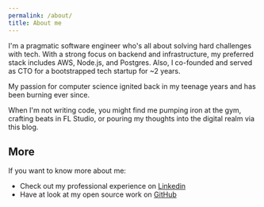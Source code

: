 ```yaml
---
permalink: /about/
title: About me
---
```


I'm a pragmatic software engineer who's all about solving hard challenges with tech. With a strong focus on backend and infrastructure, my preferred stack includes AWS, Node.js, and Postgres. Also, I co-founded and served as CTO for a bootstrapped tech startup for ~2 years.

My passion for computer science ignited back in my teenage years and has been burning ever since.

When I'm not writing code, you might find me pumping iron at the gym, crafting beats in FL Studio, or pouring my thoughts into the digital realm via this blog.

## More

If you want to know more about me:

- Check out my professional experience on [Linkedin](https://www.linkedin.com/in/marcolabarile/)
- Have at look at my open source work on [GitHub](https://github.com/labarilem)

